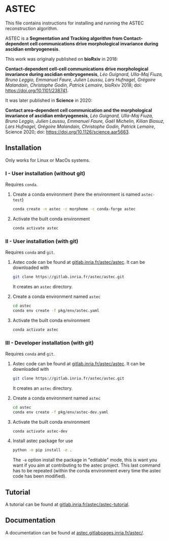 # ASTEC

This file contains instructions for installing and running the ASTEC reconstruction algorithm.

ASTEC is a **Segmentation and Tracking algorithm from Contact-dependent cell communications drive morphological invariance during ascidian embryogenesis**.

This work was originaly published on **bioRxiv** in 2018:

**Contact-dependent cell-cell communications drive morphological invariance during ascidian embryogenesis**, _Léo Guignard, Ulla-Maj Fiuza, Bruno Leggio, Emmanuel Faure, Julien Laussu, Lars Hufnagel, Grégoire Malandain, Christophe Godin, Patrick Lemaire_, bioRxiv 2018; doi: https://doi.org/10.1101/238741.

It was later published in **Science** in 2020:

**Contact area–dependent cell communication and the morphological invariance of ascidian embryogenesis**, _Léo Guignard, Ulla-Maj Fiuza, Bruno Leggio, Julien Laussu, Emmanuel Faure, Gaël Michelin, Kilian Biasuz, Lars Hufnagel, Grégoire Malandain, Christophe Godin, Patrick Lemaire_, Science 2020; doi: https://doi.org/10.1126/science.aar5663.


## Installation

Only works for Linux or MacOs systems.

### I - User installation (without git)

Requires `conda`.

1. Create a conda environment (here the environment is named
`astec-test`)

	```bash
	conda create -n astec -c morpheme -c conda-forge astec
	```

2. Activate the built conda environment

	```bash
	conda activate astec
	```

### II - User installation (with git)

Requires `conda` and `git`.

1. Astec code can be found at
   [gitlab.inria.fr/astec/astec](http://gitlab.inria.fr/astec/astec). It
   can be downloaded with

	```bash
	git clone https://gitlab.inria.fr/astec/astec.git
	```

	It creates an `astec` directory.

2. Create a conda environment named `astec`

	```bash
	cd astec
	conda env create -f pkg/env/astec.yaml
	```

3. Activate the built conda environment

	```bash
	conda activate astec
	```

### III - Developer  installation (with git)

Requires `conda` and `git`.

1. Astec code can be found at
   [gitlab.inria.fr/astec/astec](http://gitlab.inria.fr/astec/astec). It
   can be downloaded with

	```bash
	git clone https://gitlab.inria.fr/astec/astec.git
	```

	It creates an `astec` directory.

2. Create a conda environment named `astec`

	```bash
	cd astec
	conda env create -f pkg/env/astec-dev.yaml
	```

3. Activate the built conda environment

	```bash
	conda activate astec-dev
	```
	
4. Install astec package for use

	```bash
	python -m pip install -e .
	```

	The `-e` option install the package in "editable" mode, this is
    want you want if you aim at contributing to the astec
    project. This last command has to be repeated (within the conda
    environment every time the astec code has been modified).


## Tutorial

A tutorial can be found at [gitlab.inria.fr/astec/astec-tutorial](https://gitlab.inria.fr/astec/astec-tutorial).

## Documentation

A documentation can be found at [astec.gitlabpages.inria.fr/astec/](https://astec.gitlabpages.inria.fr/astec/).
